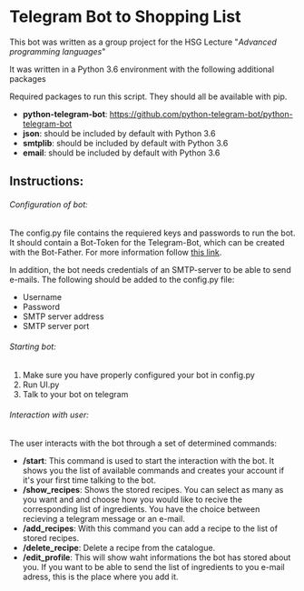 # Telegram Bot to Shopping List

This bot was written as a group project for the HSG Lecture "*Advanced programming languages*"

It was written in a Python 3.6 environment with the following additional packages

Required packages to run this script. They should all be available with pip.
 - **python-telegram-bot**: https://github.com/python-telegram-bot/python-telegram-bot
 - **json**: should be included by default with Python 3.6
 - **smtplib**: should be included by default with Python 3.6
 - **email**: should be included by default with Python 3.6
 
 
 ## Instructions:
 
 ###### Configuration of bot:
 The config.py file contains the requiered keys and passwords to run the bot.
 It should contain a Bot-Token for the Telegram-Bot, which can be created with the Bot-Father. For more information follow [this link](https://core.telegram.org/bots). 
 
In addition, the bot needs credentials of an SMTP-server to be able to send e-mails. The following should be added to the config.py file:
  - Username
  - Password
  - SMTP server address
  - SMTP server port
 
 ###### Starting bot:
 1. Make sure you have properly configured your bot in config.py
 2. Run UI.py
 3. Talk to your bot on telegram
 
 ###### Interaction with user:
 The user interacts with the bot through a set of determined commands:
  - **/start**: This command is used to start the interaction with the bot. It shows you the list of available commands and creates your account if it's your first time talking to the bot.
  - **/show_recipes**: Shows the stored recipes. You can select as many as you want and and choose how you would like to recive the corresponding list of ingredients. You have the choice between recieving a telegram message or an e-mail.
  - **/add_recipes**: With this command you can add a recipe to the list of stored recipes.
  - **/delete_recipe**: Delete a recipe from the catalogue.
  - **/edit_profile**: This will show waht informations the bot has stored about you. If you want to be able to send the list of ingredients to you e-mail adress, this is the place where you add it.
